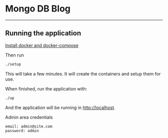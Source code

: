 # Mongo DB Blog
___

## Running the application
[Install docker and docker-compose](https://docs.docker.com/compose/install/)

Then run
```bash
./setup
```
This will take a few minutes. It will create the containers and setup them for use.

When finished, run the application with:
```bash
./up
```

And the application will be running in [http://localhost](http://localhost).

Admin area credentials
```
email: admin@site.com
password: admin
```
